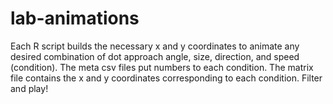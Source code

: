 # lab-animations
Each R script builds the necessary x and y coordinates to animate any desired combination of dot approach angle, size, direction, and speed (condition). The meta csv files put numbers to each condition. The matrix file contains the x and y coordinates corresponding to each condition. Filter and play!
